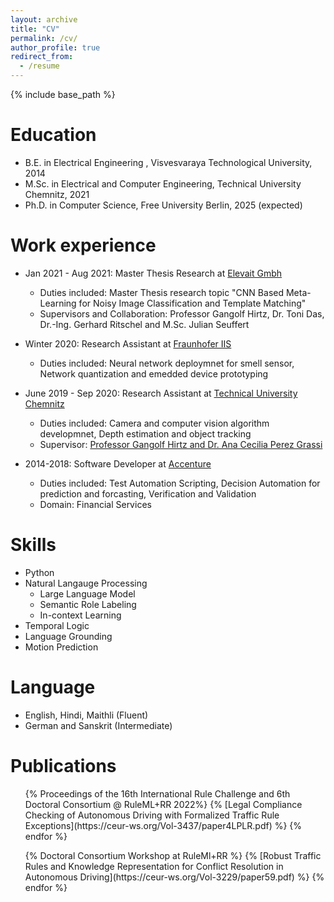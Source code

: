 ```yaml
---
layout: archive
title: "CV"
permalink: /cv/
author_profile: true
redirect_from:
  - /resume
---
```


{% include base_path %}

Education
======
* B.E. in Electrical Engineering , Visvesvaraya Technological University, 2014
* M.Sc. in Electrical and Computer Engineering, Technical University Chemnitz, 2021
* Ph.D. in Computer Science, Free University Berlin, 2025 (expected)

Work experience
======
* Jan 2021 - Aug 2021: Master Thesis Research at [Elevait Gmbh](https://www.elevait.de/en/home)
  * Duties included: Master Thesis research topic "CNN Based Meta-Learning for Noisy Image Classification and Template Matching"
  * Supervisors and Collaboration: Professor Gangolf Hirtz, Dr. Toni Das, Dr.-Ing. Gerhard Ritschel and M.Sc. Julian Seuffert

* Winter 2020: Research Assistant at [Fraunhofer IIS](https://www.iis.fraunhofer.de/)
  * Duties included: Neural network deploymnet for smell sensor, Network quantization and emedded device prototyping

* June 2019 - Sep 2020: Research Assistant at [Technical University Chemnitz](https://www.tu-chemnitz.de/etit/)
  * Duties included: Camera and computer vision algorithm developmnet, Depth estimation and object tracking
  * Supervisor: [Professor Gangolf Hirtz and Dr. Ana Cecilia Perez Grassi](https://www.tu-chemnitz.de/etit/dst/professur/index.php.en)
  
* 2014-2018: Software Developer at [Accenture](https://www.accenture.com/in-en)
  * Duties included: Test Automation Scripting, Decision Automation for prediction and forcasting, Verification and Validation
  * Domain: Financial Services
  
Skills
======
* Python
* Natural Langauge Processing
  * Large Language Model
  * Semantic Role Labeling 
  * In-context Learning
* Temporal Logic
* Language Grounding
* Motion Prediction

Language
======
* English, Hindi, Maithli (Fluent)
* German and Sanskrit (Intermediate)

Publications
======
  <ul>{% Proceedings of the 16th International Rule Challenge and 6th Doctoral Consortium @ RuleML+RR 2022%}
    {% [Legal Compliance Checking of Autonomous Driving with Formalized Traffic Rule Exceptions](https://ceur-ws.org/Vol-3437/paper4LPLR.pdf) %}
  {% endfor %}</ul>
  <ul>{% Doctoral Consortium Workshop at RuleMl+RR %}
    {% [Robust Traffic Rules and Knowledge Representation for Conflict Resolution in Autonomous Driving](https://ceur-ws.org/Vol-3229/paper59.pdf) %}
  {% endfor %}</ul>
  

  